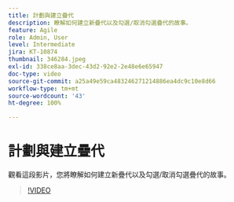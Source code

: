 ```yaml
---
title: 計劃與建立疊代
description: 瞭解如何建立新疊代以及勾選/取消勾選疊代的故事。
feature: Agile
role: Admin, User
level: Intermediate
jira: KT-10874
thumbnail: 346284.jpeg
exl-id: 338ce8aa-3dec-43d2-92e2-2e48e6e65947
doc-type: video
source-git-commit: a25a49e59ca483246271214886ea4dc9c10e8d66
workflow-type: tm+mt
source-wordcount: '43'
ht-degree: 100%

---
```


# 計劃與建立疊代

觀看這段影片，您將瞭解如何建立新疊代以及勾選/取消勾選疊代的故事。

>[!VIDEO](https://video.tv.adobe.com/v/346284/?quality=12&learn=on)
